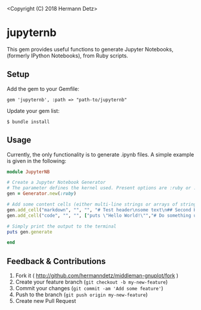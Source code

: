 <Copyright (C) 2018 Hermann Detz>

<This software may be modified and distributed under the terms>
<of the MIT license.  See the LICENSE file for details.>

# jupyternb

This gem provides useful functions to generate Jupyter Notebooks,
(formerly IPython Notebooks), from Ruby scripts.

## Setup

Add the gem to your Gemfile:

    gem 'jupyternb', :path => "path-to/jupyternb"

Update your gem list:

    $ bundle install

## Usage

Currently, the only functionality is to generate .ipynb files. 
A simple example is given in the following:

```ruby
module JupyterNB

# Create a Jupyter Notebook Generator
# The parameter defines the kernel used. Present options are :ruby or :python3.
gen = Generator.new(:ruby)

# Add some content cells (either multi-line strings or arrays of strings)
gen.add_cell("markdown", "", "", "# Test header\nsome text\n## Second Header\nmore text")
gen.add_cell("code", "", "", ["puts \"Hello World!\"","# Do something useful here"])

# Simply print the output to the terminal
puts gen.generate

end
```

## Feedback & Contributions

1. Fork it ( http://github.com/hermanndetz/middleman-gnuplot/fork )
2. Create your feature branch (`git checkout -b my-new-feature`)
3. Commit your changes (`git commit -am 'Add some feature'`)
4. Push to the branch (`git push origin my-new-feature`)
5. Create new Pull Request


